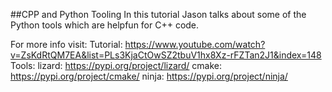 ##CPP and Python Tooling
In this tutorial Jason talks about some of the Python tools which are helpfun for C++ code.

For more info visit:
Tutorial:	https://www.youtube.com/watch?v=ZsKdRtQM7EA&list=PLs3KjaCtOwSZ2tbuV1hx8Xz-rFZTan2J1&index=148
Tools:
lizard:		https://pypi.org/project/lizard/
cmake:		https://pypi.org/project/cmake/
ninja:		https://pypi.org/project/ninja/

